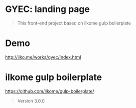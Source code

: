 # GYEC: landing page
> This front-end project based on ilkome gulp boilerplate


# Demo
http://ilko.me/works/gyec/index.html


# ilkome gulp boilerplate
https://github.com/ilkome/gulp-boilerplate/
> Version 3.0.0
